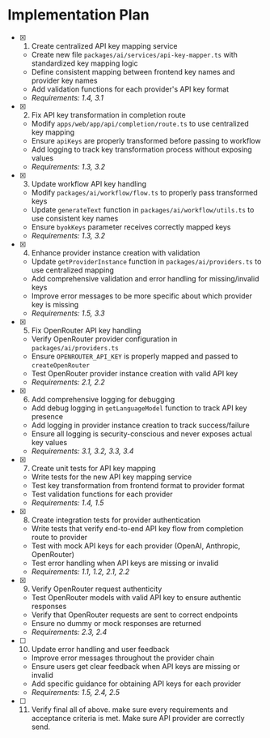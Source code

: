 # Implementation Plan

- [x]   1. Create centralized API key mapping service
    - Create new file `packages/ai/services/api-key-mapper.ts` with standardized key mapping logic
    - Define consistent mapping between frontend key names and provider key names
    - Add validation functions for each provider's API key format
    - _Requirements: 1.4, 3.1_

- [x]   2. Fix API key transformation in completion route
    - Modify `apps/web/app/api/completion/route.ts` to use centralized key mapping
    - Ensure `apiKeys` are properly transformed before passing to workflow
    - Add logging to track key transformation process without exposing values
    - _Requirements: 1.3, 3.2_

- [x]   3. Update workflow API key handling
    - Modify `packages/ai/workflow/flow.ts` to properly pass transformed keys
    - Update `generateText` function in `packages/ai/workflow/utils.ts` to use consistent key names
    - Ensure `byokKeys` parameter receives correctly mapped keys
    - _Requirements: 1.3, 3.2_

- [x]   4. Enhance provider instance creation with validation
    - Update `getProviderInstance` function in `packages/ai/providers.ts` to use centralized mapping
    - Add comprehensive validation and error handling for missing/invalid keys
    - Improve error messages to be more specific about which provider key is missing
    - _Requirements: 1.5, 3.3_

- [x]   5. Fix OpenRouter API key handling
    - Verify OpenRouter provider configuration in `packages/ai/providers.ts`
    - Ensure `OPENROUTER_API_KEY` is properly mapped and passed to `createOpenRouter`
    - Test OpenRouter provider instance creation with valid API key
    - _Requirements: 2.1, 2.2_

- [x]   6. Add comprehensive logging for debugging
    - Add debug logging in `getLanguageModel` function to track API key presence
    - Add logging in provider instance creation to track success/failure
    - Ensure all logging is security-conscious and never exposes actual key values
    - _Requirements: 3.1, 3.2, 3.3, 3.4_

- [x]   7. Create unit tests for API key mapping
    - Write tests for the new API key mapping service
    - Test key transformation from frontend format to provider format
    - Test validation functions for each provider
    - _Requirements: 1.4, 1.5_

- [x]   8. Create integration tests for provider authentication
    - Write tests that verify end-to-end API key flow from completion route to provider
    - Test with mock API keys for each provider (OpenAI, Anthropic, OpenRouter)
    - Test error handling when API keys are missing or invalid
    - _Requirements: 1.1, 1.2, 2.1, 2.2_

- [x]   9. Verify OpenRouter request authenticity
    - Test OpenRouter models with valid API key to ensure authentic responses
    - Verify that OpenRouter requests are sent to correct endpoints
    - Ensure no dummy or mock responses are returned
    - _Requirements: 2.3, 2.4_

- [ ]   10. Update error handling and user feedback
    - Improve error messages throughout the provider chain
    - Ensure users get clear feedback when API keys are missing or invalid
    - Add specific guidance for obtaining API keys for each provider
    - _Requirements: 1.5, 2.4, 2.5_

- [ ]   11. Verify final all of above. make sure every requirements and acceptance criteria is met. Make sure API provider are correctly send.
